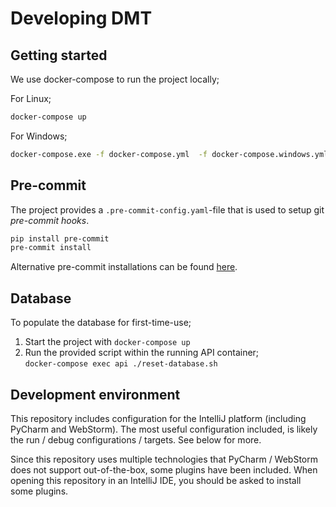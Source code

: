 # Developing DMT

## Getting started

We use docker-compose to run the project locally;

For Linux;

``` bash
docker-compose up
```

For Windows;

``` bash
docker-compose.exe -f docker-compose.yml  -f docker-compose.windows.yml up

```

## Pre-commit

The project provides a `.pre-commit-config.yaml`-file that is used to setup git _pre-commit hooks_.

``` sh
pip install pre-commit
pre-commit install
```

Alternative pre-commit installations can be found [here](https://pre-commit.com/#install).

## Database

To populate the database for first-time-use;

1. Start the project with `docker-compose up`
2. Run the provided script within the running API container;  
   `docker-compose exec api ./reset-database.sh`

## Development environment

This repository includes configuration for the IntelliJ platform (including PyCharm and WebStorm).
The most useful configuration included, is likely the run / debug configurations / targets.
See below for more.

Since this repository uses multiple technologies that PyCharm / WebStorm does not support out-of-the-box, some plugins have been included.
When opening this repository in an IntelliJ IDE, you should be asked to install some plugins.
